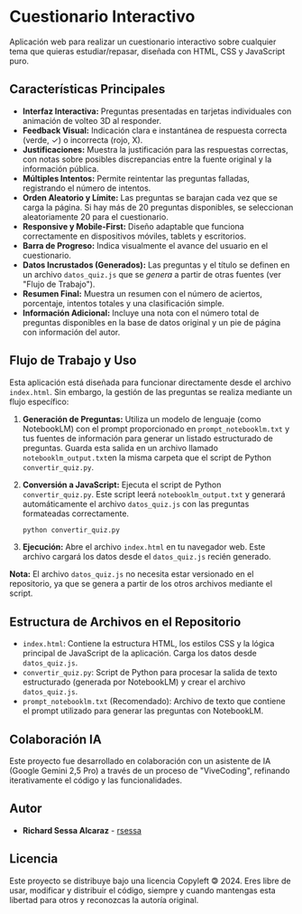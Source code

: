 # Cuestionario Interactivo

Aplicación web para realizar un cuestionario interactivo sobre cualquier tema que quieras estudiar/repasar, diseñada con HTML, CSS y JavaScript puro.

## Características Principales

* **Interfaz Interactiva:** 
    Preguntas presentadas en tarjetas individuales con animación de volteo 3D al responder.
* **Feedback Visual:** 
    Indicación clara e instantánea de respuesta correcta (verde, ✓) o incorrecta (rojo, X).
* **Justificaciones:** 
    Muestra la justificación para las respuestas correctas, con notas sobre posibles discrepancias entre la fuente original y la información pública.
* **Múltiples Intentos:** 
    Permite reintentar las preguntas falladas, registrando el número de intentos.
* **Orden Aleatorio y Límite:** 
    Las preguntas se barajan cada vez que se carga la página. Si hay más de 20 preguntas disponibles, se seleccionan aleatoriamente 20 para el cuestionario.
* **Responsive y Mobile-First:** 
    Diseño adaptable que funciona correctamente en dispositivos móviles, tablets y escritorios.
* **Barra de Progreso:** 
    Indica visualmente el avance del usuario en el cuestionario.
* **Datos Incrustados (Generados):** 
    Las preguntas y el título se definen en un archivo `datos_quiz.js` que se *genera* a partir de otras fuentes (ver "Flujo de Trabajo").
* **Resumen Final:** 
    Muestra un resumen con el número de aciertos, porcentaje, intentos totales y una clasificación simple.
* **Información Adicional:** 
    Incluye una nota con el número total de preguntas disponibles en la base de datos original y un pie de página con información del autor.

## Flujo de Trabajo y Uso

Esta aplicación está diseñada para funcionar directamente desde el archivo `index.html`. Sin embargo, la gestión de las preguntas se realiza mediante un flujo específico:

1.  **Generación de Preguntas:** 
    Utiliza un modelo de lenguaje (como NotebookLM) con el prompt proporcionado en `prompt_notebooklm.txt` y tus fuentes de información para generar un listado estructurado de preguntas. Guarda esta salida en un archivo llamado `notebooklm_output.txt`en la misma carpeta que el script de Python `convertir_quiz.py`.
2.  **Conversión a JavaScript:** 
    Ejecuta el script de Python `convertir_quiz.py`. Este script leerá `notebooklm_output.txt` y generará automáticamente el archivo `datos_quiz.js` con las preguntas formateadas correctamente.

    ```bash
    python convertir_quiz.py
    ```
3.  **Ejecución:** 
    Abre el archivo `index.html` en tu navegador web. Este archivo cargará los datos desde el `datos_quiz.js` recién generado.

**Nota:** El archivo `datos_quiz.js` no necesita estar versionado en el repositorio, ya que se genera a partir de los otros archivos mediante el script.

## Estructura de Archivos en el Repositorio

* `index.html`: Contiene la estructura HTML, los estilos CSS y la lógica principal de JavaScript de la aplicación. Carga los datos desde `datos_quiz.js`.
* `convertir_quiz.py`: Script de Python para procesar la salida de texto estructurado (generada por NotebookLM) y crear el archivo `datos_quiz.js`.
* `prompt_notebooklm.txt` (Recomendado): Archivo de texto que contiene el prompt utilizado para generar las preguntas con NotebookLM.

## Colaboración IA

Este proyecto fue desarrollado en colaboración con un asistente de IA (Google Gemini 2,5 Pro) a través de un proceso de "ViveCoding", refinando iterativamente el código y las funcionalidades.

## Autor

* **Richard Sessa Alcaraz** - [rsessa](https://github.com/rsessa)


## Licencia

Este proyecto se distribuye bajo una licencia Copyleft 🄯 2024. Eres libre de usar, modificar y distribuir el código, siempre y cuando mantengas esta libertad para otros y reconozcas la autoría original.
